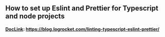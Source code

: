 
## How to set up Eslint and Prettier for Typescript and node projects
#### [DocLink](https://blog.logrocket.com/linting-typescript-eslint-prettier/): https://blog.logrocket.com/linting-typescript-eslint-prettier/